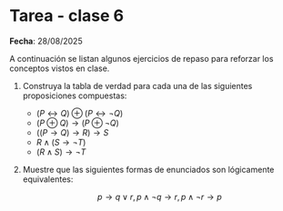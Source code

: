 # Tarea - clase 6

**Fecha**: 28/08/2025

A continuación se listan algunos ejercicios de repaso para reforzar los conceptos vistos en clase.

1. Construya la tabla de verdad para cada una de las siguientes proposiciones compuestas:
   * $( P \leftrightarrow Q )\oplus( P \leftrightarrow \neg Q )$
   * $(P \oplus Q)\to(P \oplus \neg Q)$
   * $((P \to Q) \to R) \to S$
   * $R \land (S \to \neg T)$
   * $(R \land S ) \to \neg T$

2. Muestre que las siguientes formas de enunciados son lógicamente equivalentes:
   
   $$
     p\to q \lor r, p \land \neg q \to r, p \land \neg r \to p
   $$
